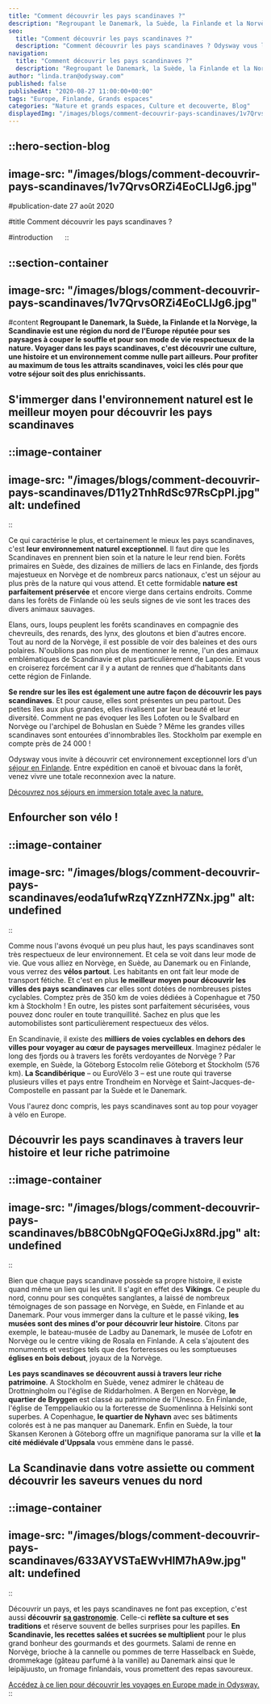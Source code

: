 ```yaml
---
title: "Comment découvrir les pays scandinaves ?"
description: "Regroupant le Danemark, la Suède, la Finlande et la Norvège, la Scandinavie est une région du nord de l'Europe réputée pour ses paysages à couper le souffle et pour son mode de vie respectueux de la nature. Voyager dans les pays scandinaves, c'est découvrir une culture, une histoire et un environnement comme nulle part ailleurs. Pour profiter au maximum de tous les attraits scandinaves, voici les clés pour que votre séjour soit des plus enrichissants."
seo:
  title: "Comment découvrir les pays scandinaves ?"
  description: "Comment découvrir les pays scandinaves ? Odysway vous livre ses conseils pour s'immerger dans cette région regorgant de richesses..."
navigation:
  title: "Comment découvrir les pays scandinaves ?"
  description: "Regroupant le Danemark, la Suède, la Finlande et la Norvège, la Scandinavie est une région du nord de l'Europe réputée pour ses paysages à couper le souffle et pour son mode de vie respectueux de la nature. Voyager dans les pays scandinaves, c'est découvrir une culture, une histoire et un environnement comme nulle part ailleurs. Pour profiter au maximum de tous les attraits scandinaves, voici les clés pour que votre séjour soit des plus enrichissants."
author: "linda.tran@odysway.com"
published: false
publishedAt: "2020-08-27 11:00:00+00:00"
tags: "Europe, Finlande, Grands espaces"
categories: "Nature et grands espaces, Culture et decouverte, Blog"
displayedImg: "/images/blogs/comment-decouvrir-pays-scandinaves/1v7QrvsORZi4EoCLlJg6.jpg"
---
```


::hero-section-blog
---
image-src: "/images/blogs/comment-decouvrir-pays-scandinaves/1v7QrvsORZi4EoCLlJg6.jpg"
---
#publication-date
27 août 2020

#title
Comment découvrir les pays scandinaves ?

#introduction
    
::

::section-container
---
image-src: "/images/blogs/comment-decouvrir-pays-scandinaves/1v7QrvsORZi4EoCLlJg6.jpg"
---
#content
**Regroupant le Danemark, la Suède, la Finlande et la Norvège, la Scandinavie est une région du nord de l'Europe réputée pour ses paysages à couper le souffle et pour son mode de vie respectueux de la nature. Voyager dans les pays scandinaves, c'est découvrir une culture, une histoire et un environnement comme nulle part ailleurs. Pour profiter au maximum de tous les attraits scandinaves, voici les clés pour que votre séjour soit des plus enrichissants.**

## S'immerger dans l'environnement naturel est le meilleur moyen pour découvrir les pays scandinaves

::image-container
---
image-src: "/images/blogs/comment-decouvrir-pays-scandinaves/D11y2TnhRdSc97RsCpPI.jpg"
alt: undefined
---
::

Ce qui caractérise le plus, et certainement le mieux les pays scandinaves, c'est **leur environnement naturel exceptionnel**. Il faut dire que les Scandinaves en prennent bien soin et la nature le leur rend bien. Forêts primaires en Suède, des dizaines de milliers de lacs en Finlande, des fjords majestueux en Norvège et de nombreux parcs nationaux, c'est un séjour au plus près de la nature qui vous attend. Et cette formidable **nature est parfaitement préservée** et encore vierge dans certains endroits. Comme dans les forêts de Finlande où les seuls signes de vie sont les traces des divers animaux sauvages.

Elans, ours, loups peuplent les forêts scandinaves en compagnie des chevreuils, des renards, des lynx, des gloutons et bien d'autres encore. Tout au nord de la Norvège, il est possible de voir des baleines et des ours polaires. N'oublions pas non plus de mentionner le renne, l'un des animaux emblématiques de Scandinavie et plus particulièrement de Laponie. Et vous en croiserez forcément car il y a autant de rennes que d'habitants dans cette région de Finlande.

**Se rendre sur les îles est également une autre façon de découvrir les pays scandinaves**. Et pour cause, elles sont présentes un peu partout. Des petites îles aux plus grandes, elles rivalisent par leur beauté et leur diversité. Comment ne pas évoquer les îles Lofoten ou le Svalbard en Norvège ou l'archipel de Bohuslan en Suède ? Même les grandes villes scandinaves sont entourées d'innombrables îles. Stockholm par exemple en compte près de 24 000 !

Odysway vous invite à découvrir cet environnement exceptionnel lors d'un [séjour en Finlande](https://odysway.com/voyages/reconnexion-nature-finlande?utm_source=Blog&utm_medium=SEO&utm_campaign=reconnexion_nature). Entre expédition en canoë et bivouac dans la forêt, venez vivre une totale reconnexion avec la nature.

[Découvrez nos séjours en immersion totale avec la nature.](https://odysway.com/thematiques/voyage-nature)

## Enfourcher son vélo !

::image-container
---
image-src: "/images/blogs/comment-decouvrir-pays-scandinaves/eoda1ufwRzqYZznH7ZNx.jpg"
alt: undefined
---
::

Comme nous l'avons évoqué un peu plus haut, les pays scandinaves sont très respectueux de leur environnement. Et cela se voit dans leur mode de vie. Que vous alliez en Norvège, en Suède, au Danemark ou en Finlande, vous verrez des **vélos partout**. Les habitants en ont fait leur mode de transport fétiche. Et c'est en plus **le meilleur moyen pour découvrir les villes des pays scandinaves** car elles sont dotées de nombreuses pistes cyclables. Comptez près de 350 km de voies dédiées à Copenhague et 750 km à Stockholm ! En outre, les pistes sont parfaitement sécurisées, vous pouvez donc rouler en toute tranquillité. Sachez en plus que les automobilistes sont particulièrement respectueux des vélos.

En Scandinavie, il existe des **milliers de voies cyclables en dehors des villes pour voyager au cœur de paysages merveilleux**. Imaginez pédaler le long des fjords ou à travers les forêts verdoyantes de Norvège ? Par exemple, en Suède, la Göteborg Estocolm relie Göteborg et Stockholm (576 km). **La Scandibérique** – ou EuroVélo 3 – est une route qui traverse plusieurs villes et pays entre Trondheim en Norvège et Saint-Jacques-de-Compostelle en passant par la Suède et le Danemark.

Vous l'aurez donc compris, les pays scandinaves sont au top pour voyager à vélo en Europe.

## Découvrir les pays scandinaves à travers leur histoire et leur riche patrimoine

::image-container
---
image-src: "/images/blogs/comment-decouvrir-pays-scandinaves/bB8C0bNgQFOQeGiJx8Rd.jpg"
alt: undefined
---
::

Bien que chaque pays scandinave possède sa propre histoire, il existe quand même un lien qui les unit. Il s'agit en effet des **Vikings**. Ce peuple du nord, connu pour ses conquêtes sanglantes, a laissé de nombreux témoignages de son passage en Norvège, en Suède, en Finlande et au Danemark. Pour vous immerger dans la culture et le passé viking, **les musées sont des mines d'or pour découvrir leur histoire**. Citons par exemple, le bateau-musée de Ladby au Danemark, le musée de Lofotr en Norvège ou le centre viking de Rosala en Finlande. A cela s'ajoutent des monuments et vestiges tels que des forteresses ou les somptueuses **églises en bois debout**, joyaux de la Norvège.

**Les pays scandinaves se découvrent aussi à travers leur riche patrimoine**. A Stockholm en Suède, venez admirer le château de Drottningholm ou l'église de Riddarholmen. A Bergen en Norvège, **le quartier de Bryggen** est classé au patrimoine de l'Unesco. En Finlande, l'église de Temppeliaukio ou la forteresse de Suomenlinna à Helsinki sont superbes. A Copenhague, **le quartier de Nyhavn** avec ses bâtiments colorés est à ne pas manquer au Danemark. Enfin en Suède, la tour Skansen Keronen à Göteborg offre un magnifique panorama sur la ville et **la cité médiévale d'Uppsala** vous emmène dans le passé.

## La Scandinavie dans votre assiette ou comment découvrir les saveurs venues du nord

::image-container
---
image-src: "/images/blogs/comment-decouvrir-pays-scandinaves/633AYVSTaEWvHlM7hA9w.jpg"
alt: undefined
---
::

Découvrir un pays, et les pays scandinaves ne font pas exception, c'est aussi **découvrir** [**sa gastronomie**](https://odysway.com/5-plats-meconnus-gastronomie-francaise). Celle-ci **reflète sa culture et ses traditions** et réserve souvent de belles surprises pour les papilles. **En Scandinavie, les recettes salées et sucrées se multiplient** pour le plus grand bonheur des gourmands et des gourmets. Salami de renne en Norvège, brioche à la cannelle ou pommes de terre Hasselback en Suède, drommekage (gâteau parfumé à la vanille) au Danemark ainsi que le leipäjuusto, un fromage finlandais, vous promettent des repas savoureux.

[Accédez à ce lien pour découvrir les voyages en Europe made in Odysway.](https://odysway.com/destinations/europe)
::
